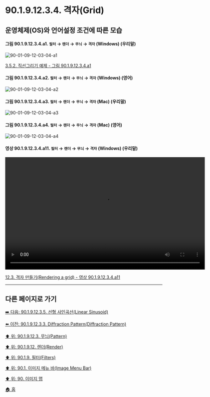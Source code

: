 # 90.1.9.12.3.4. 격자(Grid)
## 운영체제(OS)와 언어설정 조건에 따른 모습

<a id="90-01-09-12-03-04-a1"></a>

#### 그림 90.1.9.12.3.4.a1. `필터` → `렌더` → `무늬` → `격자` (Windows) (우리말)
![90-01-09-12-03-04-a1](https://github.com/wonder13662/gimp/assets/15767104/bd322dfe-1c14-4d1e-8bd1-fccfb04146ff)

[3.5.2. 직선그리기 예제 - 그림 90.1.9.12.3.4.a1](./03-05-02-examples.md#90-01-09-12-03-04-a1)

<a id="90-01-09-12-03-04-a2"></a>

#### 그림 90.1.9.12.3.4.a2. `필터` → `렌더` → `무늬` → `격자` (Windows) (영어)
![90-01-09-12-03-04-a2](https://github.com/wonder13662/gimp/assets/15767104/e87dd96c-ce04-458e-a4c4-8a0ae9daf48f)

<a id="90-01-09-12-03-04-a3"></a>

#### 그림 90.1.9.12.3.4.a3. `필터` → `렌더` → `무늬` → `격자` (Mac) (우리말)
![90-01-09-12-03-04-a3](https://github.com/wonder13662/gimp/assets/15767104/3f412dee-a95c-48de-ab59-bab2489b74da)

<a id="90-01-09-12-03-04-a4"></a>

#### 그림 90.1.9.12.3.4.a4. `필터` → `렌더` → `무늬` → `격자` (Mac) (영어)
![90-01-09-12-03-04-a4](https://github.com/wonder13662/gimp/assets/15767104/02e87691-4309-4979-9478-b30d47461d60)

<a id="90-01-09-12-03-04-a11"></a>

#### 영상 90.1.9.12.3.4.a11. `필터` → `렌더` → `무늬` → `격자` (Windows) (우리말)
<video controls="controls" width="640" height="360" src="https://github.com/wonder13662/gimp/assets/15767104/f4e52dd3-68a2-4a11-837a-3643d98d7d74"></video>

[12.3. 격자 만들기(Rendering a grid) - 영상 90.1.9.12.3.4.a11](./12-03-rendering-a-grid.md#90-01-09-12-03-04-a11)

***

## 다른 페이지로 가기

[➡️ 다음: 90.1.9.12.3.5. 선형 사인곡선(Linear Sinusoid)](./90-01-09-12-03-05-linear_sinusoid.md)

[⬅️ 이전: 90.1.9.12.3.3. Diffraction Pattern(Diffraction Pattern)](./90-01-09-12-03-03-diffraction_pattern.md)

[⬆️ 위: 90.1.9.12.3. 무늬(Pattern)](./90-01-09-12-03-00-pattern.md)

[⬆️ 위: 90.1.9.12. 렌더(Render)](./90-01-09-12-00-render.md)

[⬆️ 위: 90.1.9. 필터(Filters)](./90-01-09-00-filters.md)

[⬆️ 위: 90.1. 이미지 메뉴 바(Image Menu Bar)](./90-01-00-image-menu-bar.md)

[⬆️ 위: 90. 이미지 맵](./90-00-image-map.md)

[🏠 홈](./00-home.md)

